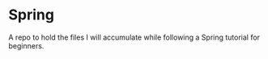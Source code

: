 # Spring
A repo to hold the files I will accumulate while following a Spring tutorial for beginners. 

